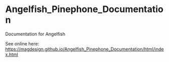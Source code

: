 # Angelfish_Pinephone_Documentation
Documentation for Angelfish


See online here:
https://magdesign.github.io/Angelfish_Pinephone_Documentation/html/index.html
